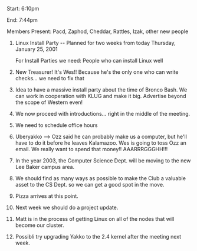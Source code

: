 Start: 6:10pm </p><p>
End: 7:44pm </p><p>
Members Present: Pacd, Zaphod, Cheddar, Rattles, Izak, other new people </p><p>
1. Linux Install Party -- Planned for two weeks from today Thursday, January 25, 2001 </p><p>
For Install Parties we need:  People who can install Linux well </p><p>
2. New Treasurer!  It's Wes!!  Because he's the only one who can write checks... we need to fix that </p><p>
3. Idea to have a massive install party about the time of Bronco Bash.  We can work in cooperation with KLUG and make it big.  Advertise beyond the scope of Western even! </p><p>
4. We now proceed with introductions... right in the middle of the meeting. </p><p>
5. We need to schedule office hours </p><p>
6. Uberyakko --> Ozz said he can probably make us a computer, but he'll have to do it before he leaves Kalamazoo. Wes is going to toss Ozz an email.  We really want to spend that money!!  AAARRRGGGHH!!! </p><p>
7. In the year 2003, the Computer Science Dept. will be moving to the new Lee Baker campus area. </p><p>
8. We should find as many ways as possible to make the Club a valuable asset to the CS Dept. so we can get a good spot in the move. </p><p>
9. Pizza arrives at this point. </p><p>
10. Next week we should do a project update. </p><p>
11. Matt is in the process of getting Linux on all of the nodes that will become our cluster. </p><p>
12. Possibli try upgrading Yakko to the 2.4 kernel after the meeting next week. </p>
